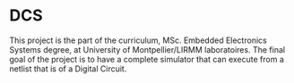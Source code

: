 # DCS
This project is the part of the curriculum, MSc. Embedded Electronics Systems degree, at University of Montpellier/LIRMM laboratoires.   The final goal of the project is to have a complete simulator that can execute from a netlist that is of a Digital Circuit.  
